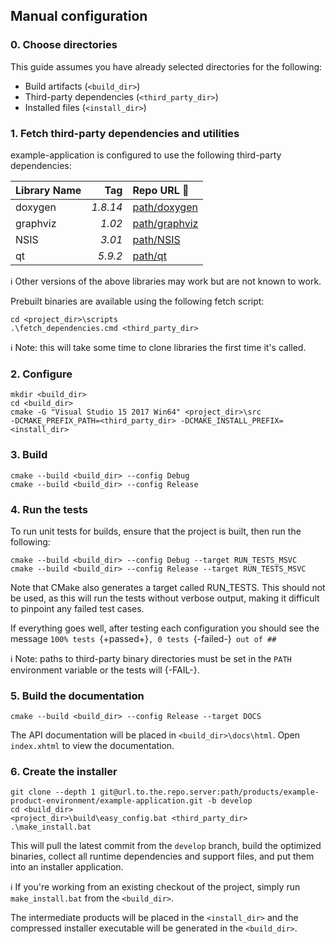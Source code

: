 ## Manual configuration  

### 0. Choose directories  
This guide assumes you have already selected directories for the following:  
* Build artifacts (`<build_dir>`)  
* Third-party dependencies (`<third_party_dir>`)  
* Installed files (`<install_dir>`)  

### 1. Fetch third-party dependencies and utilities
example-application is configured to use the following third-party dependencies:  
  
**Library Name**   | **Tag**  | **Repo URL** :link:
:--                | ---:     | :---
doxygen            | *1.8.14* | [path/doxygen](http://url.to.the.repo.server/path/doxygen)
graphviz           | *1.02*   | [path/graphviz](http://url.to.the.repo.server/path/graphviz/)
NSIS               | *3.01*   | [path/NSIS](http://url.to.the.repo.server/path/nsis)
qt                 | *5.9.2*  | [path/qt](http://url.to.the.repo.server/path/qt/)

:information_source: Other versions of the above libraries may work but are 
not known to work.

Prebuilt binaries are available using the following fetch script:
```batchfile
cd <project_dir>\scripts
.\fetch_dependencies.cmd <third_party_dir>
```  
:information_source: Note: this will take some time to clone libraries the 
first time it's called.

### 2. Configure
```batchfile
mkdir <build_dir>
cd <build_dir>
cmake -G "Visual Studio 15 2017 Win64" <project_dir>\src 
-DCMAKE_PREFIX_PATH=<third_party_dir> -DCMAKE_INSTALL_PREFIX=<install_dir>
```

### 3. Build
```batchfile
cmake --build <build_dir> --config Debug
cmake --build <build_dir> --config Release
```

### 4. Run the tests
To run unit tests for builds, ensure that the project is built, then run the 
following:
```batchfile
cmake --build <build_dir> --config Debug --target RUN_TESTS_MSVC
cmake --build <build_dir> --config Release --target RUN_TESTS_MSVC
```
Note that CMake also generates a target called RUN_TESTS. This should not be 
used, as this will run the tests without verbose output, making it difficult
to pinpoint any failed test cases.

If everything goes well, after testing each configuration you should see the 
message `100% tests `{+passed+}`, 0 tests `{-failed-}` out of ##`
  
:information_source: Note: paths to third-party binary directories must be set 
in the `PATH` environment variable or the tests will {-FAIL-}.  

### 5. Build the documentation
```batchfile
cmake --build <build_dir> --config Release --target DOCS
```
The API documentation will be placed in `<build_dir>\docs\html`. Open 
`index.xhtml` to view the documentation.

### 6. Create the installer
```batchfile
git clone --depth 1 git@url.to.the.repo.server:path/products/example-product-environment/example-application.git -b develop
cd <build_dir>
<project_dir>\build\easy_config.bat <third_party_dir>
.\make_install.bat
```
This will pull the latest commit from the `develop` branch, build the optimized 
binaries, collect all runtime dependencies and support files, and put them into
an installer application.  
  
:information_source: If you're working from an existing checkout of the 
project, simply run `make_install.bat` from the `<build_dir>`.  
  

The intermediate products will be placed in the `<install_dir>` and the 
compressed installer executable will be generated in the `<build_dir>`.  

